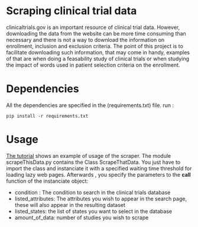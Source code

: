 # Scraping clinical trial data

clinicaltrials.gov is an important resource of clinical trial data. However, downloading the data from the website can be more time consuming than necessary and there is not a way to download the information on enrollment, inclusion and exclusion criteria. The point of this project is to facilitate downloading such information, that may come in handy, examples of that are when doing a feasability study of clinical trials or when studying the impact of words used in patient selection criteria on the enrollment.


# Dependencies

All the dependencies are specified in the (requirements.txt) file.
run :


```
pip install -r requirements.txt 
```


# Usage

[The tutorial](Tutorial.ipynb) shows an example of usage of the scraper. The module scrapeThisData.py contains the Class ScrapeThatData. You just have to import the class and instanciate it with a specified waiting time threshold for loading lazy web pages. Afterwards , you specify the parameters to the __call__ function of the instanciate object:

 * condition : The condition to search in the clinical trials database
 * listed_attributes: The attributes you wish to appear in the search page, these will also appear in the resulting dataset
 * listed_states: the list of states you want to select in the database
 * amount_of_data: number of studies you wish to scrape
 
 
 
 
 
 
 
